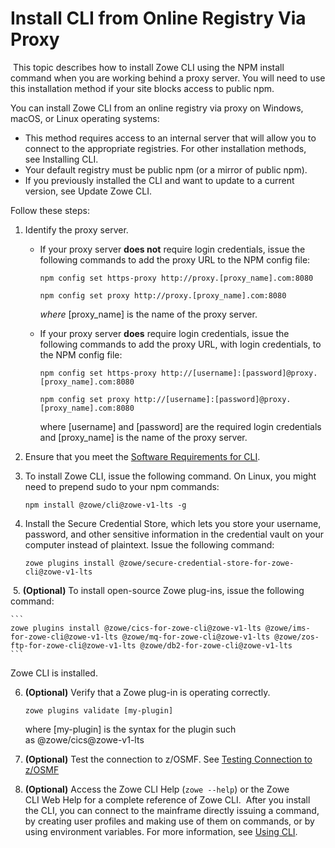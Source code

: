 # Install CLI from Online Registry Via Proxy
​
This topic describes how to install Zowe CLI using the NPM install command when you are working behind a proxy server. You will need to use this installation method if your site blocks access to public npm.

You can install Zowe CLI from an online registry via proxy on Windows, macOS, or Linux operating systems:

*  This method requires access to an internal server that will allow you to connect to the appropriate registries. For other installation methods, see Installing CLI.
*  Your default registry must be public npm (or a mirror of public npm).
*  If you previously installed the CLI and want to update to a current version, see Update Zowe CLI.

​Follow these steps: 
​
1. Identify the proxy server.​
    * If your proxy server **does not** require login credentials, issue the following commands to add the proxy URL to the NPM config file:

        ```
        npm config set https-proxy http://proxy.[proxy_name].com:8080
        ```

        ```
        npm config set proxy http://proxy.[proxy_name].com:8080
        ```

        *where* [proxy_name] is the name of the proxy server.

    * If your proxy server **does** require login credentials, issue the following commands to add the proxy URL, with login credentials, to the NPM config file:

        ```
        npm config set https-proxy http://[username]:[password]@proxy.[proxy_name].com:8080
        ```

        ```
        npm config set proxy http://[username]:[password]@proxy.[proxy_name].com:8080
        ```

        where [username] and [password] are the required login credentials and [proxy_name] is the name of the proxy server.

2. Ensure that you meet the [Software Requirements for CLI](cli-swreqplugins.md).

3. To install Zowe CLI, issue the following command. On Linux, you might need to prepend sudo to your npm commands:

    ```
    npm install @zowe/cli@zowe-v1-lts -g
    ```

4. Install the Secure Credential Store, which lets you store your username, password, and other sensitive information in the credential vault on your computer instead of plaintext. Issue the following command:

   ```
   zowe plugins install @zowe/secure-credential-store-for-zowe-cli@zowe-v1-lts
   ```
​
5. **(Optional)** To install open-source Zowe plug-ins, issue the following command:

    ```
    zowe plugins install @zowe/cics-for-zowe-cli@zowe-v1-lts @zowe/ims-for-zowe-cli@zowe-v1-lts @zowe/mq-for-zowe-cli@zowe-v1-lts @zowe/zos-ftp-for-zowe-cli@zowe-v1-lts @zowe/db2-for-zowe-cli@zowe-v1-lts
    ```

Zowe CLI is installed.

6. **(Optional)** Verify that a Zowe plug-in is operating correctly. 

    ```
    zowe plugins validate [my-plugin]
    ```

    where [my-plugin] is the syntax for the plugin such as @zowe/cics@zowe-v1-lts
​
7. **(Optional)** Test the connection to z/OSMF. See [Testing Connection to z/OSMF](cli-usingcli.md#testing-connection-to-z-osmf) 

8. **(Optional)** Access the Zowe CLI Help (`zowe --help`) or the Zowe CLI Web Help for a complete reference of Zowe CLI.
​
After you install the CLI, you can connect to the mainframe directly issuing a command, by creating user profiles and making use of them on commands, or by using environment variables. For more information, see [Using CLI](cli-usingcli.md).
